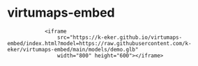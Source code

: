 # virtumaps-embed

                <iframe
                    src="https://k-eker.github.io/virtumaps-embed/index.html?model=https://raw.githubusercontent.com/k-eker/virtumaps-embed/main/models/demo.glb"
                    width="800" height="600"></iframe>